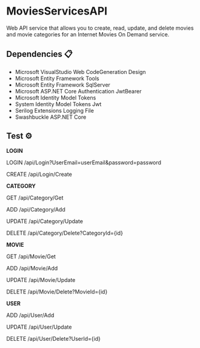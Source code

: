 # MoviesServicesAPI

Web API service that allows you to create, read, update, and delete movies and movie categories for an Internet Movies On Demand service.

## Dependencies 📋

* Microsoft VisualStudio Web CodeGeneration Design
* Microsoft Entity Framework Tools
* Microsoft Entity Framework SqlServer
* Microsoft ASP.NET Core Authentication JwtBearer
* Microsoft Identity Model Tokens
* System Identity Model Tokens Jwt
* Serilog Extensions Logging File
* Swashbuckle ASP.NET Core

## Test ⚙️

**LOGIN**

LOGIN /api/Login?UserEmail=userEmail&password=password

CREATE /api/Login/Create



**CATEGORY**

GET /api/Category/Get

ADD /api/Category/Add

UPDATE /api/Category/Update

DELETE /api/Category/Delete?CategoryId={id}



**MOVIE**

GET /api/Movie/Get

ADD /api/Movie/Add

UPDATE /api/Movie/Update

DELETE /api/Movie/Delete?MovieId={id}



**USER**

ADD /api/User/Add

UPDATE /api/User/Update

DELETE /api/User/Delete?UserId={id}
